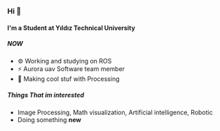 ### Hi 👋

#### I'm a Student at Yıldız Technical University

##### NOW

- ⚙️ Working and studying on ROS 
- ⚡️ Aurora uav Software team member
- 🍑 Making cool stuf with Processing

##### Things That im interested

- Image Processing, Math visualization, Artificial intelligence, Robotic
- Doing something **new**
